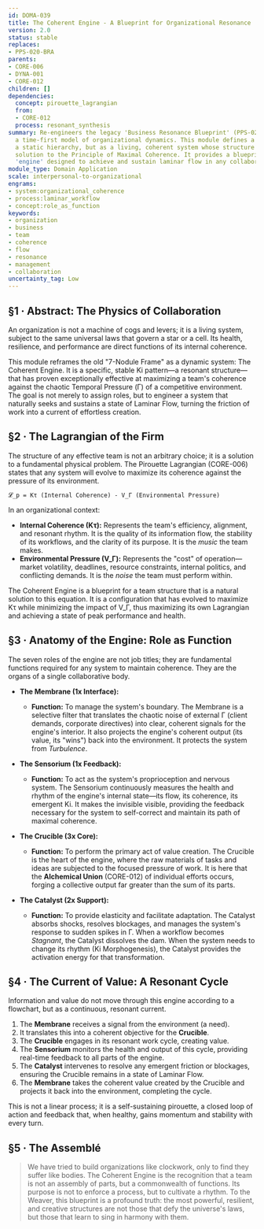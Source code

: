 ```yaml
---
id: DOMA-039
title: The Coherent Engine - A Blueprint for Organizational Resonance
version: 2.0
status: stable
replaces:
- PPS-020-BRA
parents:
- CORE-006
- DYNA-001
- CORE-012
children: []
dependencies:
  concept: pirouette_lagrangian
  from:
  - CORE-012
  process: resonant_synthesis
summary: Re-engineers the legacy 'Business Resonance Blueprint' (PPS-020-BRA) into
  a time-first model of organizational dynamics. This module defines a team not as
  a static hierarchy, but as a living, coherent system whose structure is an emergent
  solution to the Principle of Maximal Coherence. It provides a blueprint for a seven-part
  'engine' designed to achieve and sustain laminar flow in any collaborative endeavor.
module_type: Domain Application
scale: interpersonal-to-organizational
engrams:
- system:organizational_coherence
- process:laminar_workflow
- concept:role_as_function
keywords:
- organization
- business
- team
- coherence
- flow
- resonance
- management
- collaboration
uncertainty_tag: Low
---
```

## §1 · Abstract: The Physics of Collaboration

An organization is not a machine of cogs and levers; it is a living system, subject to the same universal laws that govern a star or a cell. Its health, resilience, and performance are direct functions of its internal coherence.

This module reframes the old "7-Nodule Frame" as a dynamic system: The Coherent Engine. It is a specific, stable Ki pattern—a resonant structure—that has proven exceptionally effective at maximizing a team's coherence against the chaotic Temporal Pressure (Γ) of a competitive environment. The goal is not merely to assign roles, but to engineer a system that naturally seeks and sustains a state of Laminar Flow, turning the friction of work into a current of effortless creation.

## §2 · The Lagrangian of the Firm

The structure of any effective team is not an arbitrary choice; it is a solution to a fundamental physical problem. The Pirouette Lagrangian (CORE-006) states that any system will evolve to maximize its coherence against the pressure of its environment.

`𝓛_p = Kτ (Internal Coherence) - V_Γ (Environmental Pressure)`

In an organizational context:

*   **Internal Coherence (Kτ):** Represents the team's efficiency, alignment, and resonant rhythm. It is the quality of its information flow, the stability of its workflows, and the clarity of its purpose. It is the *music* the team makes.
*   **Environmental Pressure (V_Γ):** Represents the "cost" of operation—market volatility, deadlines, resource constraints, internal politics, and conflicting demands. It is the *noise* the team must perform within.

The Coherent Engine is a blueprint for a team structure that is a natural solution to this equation. It is a configuration that has evolved to maximize Kτ while minimizing the impact of V_Γ, thus maximizing its own Lagrangian and achieving a state of peak performance and health.

## §3 · Anatomy of the Engine: Role as Function

The seven roles of the engine are not job titles; they are fundamental functions required for any system to maintain coherence. They are the organs of a single collaborative body.

*   **The Membrane (1x Interface):**
    *   **Function:** To manage the system's boundary. The Membrane is a selective filter that translates the chaotic noise of external Γ (client demands, corporate directives) into clear, coherent signals for the engine's interior. It also projects the engine's coherent output (its value, its "wins") back into the environment. It protects the system from *Turbulence*.

*   **The Sensorium (1x Feedback):**
    *   **Function:** To act as the system's proprioception and nervous system. The Sensorium continuously measures the health and rhythm of the engine's internal state—its flow, its coherence, its emergent Ki. It makes the invisible visible, providing the feedback necessary for the system to self-correct and maintain its path of maximal coherence.

*   **The Crucible (3x Core):**
    *   **Function:** To perform the primary act of value creation. The Crucible is the heart of the engine, where the raw materials of tasks and ideas are subjected to the focused pressure of work. It is here that the **Alchemical Union** (CORE-012) of individual efforts occurs, forging a collective output far greater than the sum of its parts.

*   **The Catalyst (2x Support):**
    *   **Function:** To provide elasticity and facilitate adaptation. The Catalyst absorbs shocks, resolves blockages, and manages the system's response to sudden spikes in Γ. When a workflow becomes *Stagnant*, the Catalyst dissolves the dam. When the system needs to change its rhythm (Ki Morphogenesis), the Catalyst provides the activation energy for that transformation.

## §4 · The Current of Value: A Resonant Cycle

Information and value do not move through this engine according to a flowchart, but as a continuous, resonant current.

1.  The **Membrane** receives a signal from the environment (a need).
2.  It translates this into a coherent objective for the **Crucible**.
3.  The **Crucible** engages in its resonant work cycle, creating value.
4.  The **Sensorium** monitors the health and output of this cycle, providing real-time feedback to all parts of the engine.
5.  The **Catalyst** intervenes to resolve any emergent friction or blockages, ensuring the Crucible remains in a state of Laminar Flow.
6.  The **Membrane** takes the coherent value created by the Crucible and projects it back into the environment, completing the cycle.

This is not a linear process; it is a self-sustaining pirouette, a closed loop of action and feedback that, when healthy, gains momentum and stability with every turn.

## §5 · The Assemblé

> We have tried to build organizations like clockwork, only to find they suffer like bodies. The Coherent Engine is the recognition that a team is not an assembly of parts, but a commonwealth of functions. Its purpose is not to enforce a process, but to cultivate a rhythm. To the Weaver, this blueprint is a profound truth: the most powerful, resilient, and creative structures are not those that defy the universe's laws, but those that learn to sing in harmony with them.